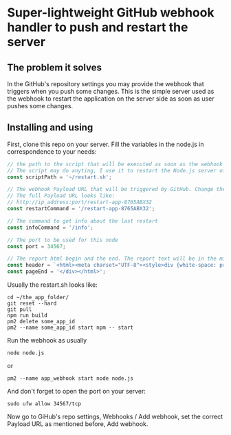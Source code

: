 # Super-lightweight GitHub webhook handler to push and restart the server
## The problem it solves
In the GitHub's repository settings you may provide the webhook that triggers when you push some changes. 
This is the simple server used as the webhook 
to restart the application on the server side as soon as user pushes some changes.

## Installing and using
First, clone this repo on your server. Fill the variables in the node.js  in correspondence to your needs:
```js
// the path to the script that will be executed as soon as the webhook triggers
// The script may do anyting, I use it to restart the Node.js server of the bigger application
const scriptPath = '~/restart.sh';

// The webhook Payload URL that will be triggered by GitHub. Change the command to some unique string. 
// The full Payload URL looks like:
// http://ip_address:port/restart-app-8765ABX32
const restartCommand = '/restart-app-8765ABX32';

// The command to get info about the last restart 
const infoCommand = '/info';

// The port to be used for this node
const port = 34567; 

// The report html begin and the end. The report text will be in the middle.
const header = `<html><meta charset="UTF-8"><style>div {white-space: pre;font-family: 'Roboto Mono', monospace;}</style><div>`;
const pageEnd = '</div></html>';
```
Usually the restart.sh looks like:
```
cd ~/the_app_folder/
git reset --hard
git pull
npm run build
pm2 delete some_app_id
pm2 --name some_app_id start npm -- start
```
Run the webhook as usually
```
node node.js
```
or
```
pm2 --name app_webhook start node node.js
```
And don't forget to open the port on your server:
```
sudo ufw allow 34567/tcp
```
Now go to GiHub's repo settings, Webhooks / Add webhook, set the correct Payload URL as mentioned before, Add webhook.
